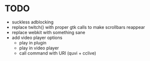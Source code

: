 # TODO

* suckless adblocking
* replace twitch() with proper gtk calls to make scrollbars reappear
* replace webkit with something sane
* add video player options
    * play in plugin
    * play in video player
    * call command with URI (quvi + cclive)

